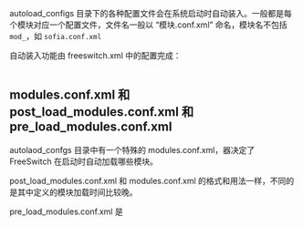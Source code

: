 autoload_configs 目录下的各种配置文件会在系统启动时自动装入。一般都是每个模块对应一个配置文件，文件名一般以 “模块.conf.xml” 命名，模块名不包括 `mod_`，如 `sofia.conf.xml`

自动装入功能由 freeswitch.xml 中的配置完成：

```

```

## modules.conf.xml 和 post_load_modules.conf.xml 和 pre_load_modules.conf.xml

autolaod_confgs 目录中有一个特殊的 modules.conf.xml，器决定了 FreeSwitch 在启动时自动加载哪些模块。

post_load_modules.conf.xml 和 modules.conf.xml 的格式和用法一样，不同的是其中定义的模块加载时间比较晚。

pre_load_modules.conf.xml 是

